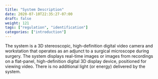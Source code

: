 ```yaml
---
title: "System Description"
date: 2020-07-10T22:35:27-07:00
draft: false
weight: 121
tags: ["regulation", "identification"]
categories: ["introduction"]
---
```


The system is a 3D stereoscopic, high-definition digital video camera and workstation that operates as an adjunct to a surgical microscope during surgery. The system displays real-time images or images from recordings on a flat-panel, high-definition digital 3D display device, positioned for viewing video. There is no additional light (or energy) delivered by the system.
